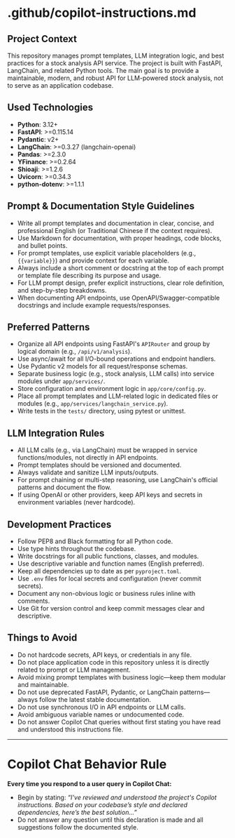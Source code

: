 # .github/copilot-instructions.md

## Project Context
This repository manages prompt templates, LLM integration logic, and best practices for a stock analysis API service. The project is built with FastAPI, LangChain, and related Python tools. The main goal is to provide a maintainable, modern, and robust API for LLM-powered stock analysis, not to serve as an application codebase.

## Used Technologies
- **Python**: 3.12+
- **FastAPI**: >=0.115.14
- **Pydantic**: v2+
- **LangChain**: >=0.3.27 (langchain-openai)
- **Pandas**: >=2.3.0
- **YFinance**: >=0.2.64
- **Shioaji**: >=1.2.6
- **Uvicorn**: >=0.34.3
- **python-dotenv**: >=1.1.1

## Prompt & Documentation Style Guidelines
- Write all prompt templates and documentation in clear, concise, and professional English (or Traditional Chinese if the context requires).
- Use Markdown for documentation, with proper headings, code blocks, and bullet points.
- For prompt templates, use explicit variable placeholders (e.g., `{{variable}}`) and provide context for each variable.
- Always include a short comment or docstring at the top of each prompt or template file describing its purpose and usage.
- For LLM prompt design, prefer explicit instructions, clear role definition, and step-by-step breakdowns.
- When documenting API endpoints, use OpenAPI/Swagger-compatible docstrings and include example requests/responses.

## Preferred Patterns
- Organize all API endpoints using FastAPI's `APIRouter` and group by logical domain (e.g., `/api/v1/analysis`).
- Use async/await for all I/O-bound operations and endpoint handlers.
- Use Pydantic v2 models for all request/response schemas.
- Separate business logic (e.g., stock analysis, LLM calls) into service modules under `app/services/`.
- Store configuration and environment logic in `app/core/config.py`.
- Place all prompt templates and LLM-related logic in dedicated files or modules (e.g., `app/services/langchain_service.py`).
- Write tests in the `tests/` directory, using pytest or unittest.

## LLM Integration Rules
- All LLM calls (e.g., via LangChain) must be wrapped in service functions/modules, not directly in API endpoints.
- Prompt templates should be versioned and documented.
- Always validate and sanitize LLM inputs/outputs.
- For prompt chaining or multi-step reasoning, use LangChain's official patterns and document the flow.
- If using OpenAI or other providers, keep API keys and secrets in environment variables (never hardcode).

## Development Practices
- Follow PEP8 and Black formatting for all Python code.
- Use type hints throughout the codebase.
- Write docstrings for all public functions, classes, and modules.
- Use descriptive variable and function names (English preferred).
- Keep all dependencies up to date as per `pyproject.toml`.
- Use `.env` files for local secrets and configuration (never commit secrets).
- Document any non-obvious logic or business rules inline with comments.
- Use Git for version control and keep commit messages clear and descriptive.

## Things to Avoid
- Do not hardcode secrets, API keys, or credentials in any file.
- Do not place application code in this repository unless it is directly related to prompt or LLM management.
- Avoid mixing prompt templates with business logic—keep them modular and maintainable.
- Do not use deprecated FastAPI, Pydantic, or LangChain patterns—always follow the latest stable documentation.
- Do not use synchronous I/O in API endpoints or LLM calls.
- Avoid ambiguous variable names or undocumented code.
- Do not answer Copilot Chat queries without first stating you have read and understood this instructions file.

---

# Copilot Chat Behavior Rule
**Every time you respond to a user query in Copilot Chat:**
- Begin by stating: _“I've reviewed and understood the project's Copilot instructions. Based on your codebase’s style and declared dependencies, here’s the best solution...”_
- Do not answer any question until this declaration is made and all suggestions follow the documented style.
